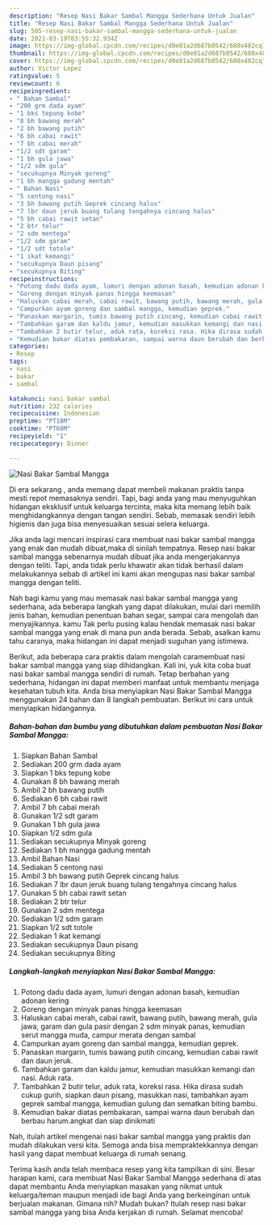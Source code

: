 ```yaml
---
description: "Resep Nasi Bakar Sambal Mangga Sederhana Untuk Jualan"
title: "Resep Nasi Bakar Sambal Mangga Sederhana Untuk Jualan"
slug: 505-resep-nasi-bakar-sambal-mangga-sederhana-untuk-jualan
date: 2021-03-19T03:55:32.934Z
image: https://img-global.cpcdn.com/recipes/d0e01a2d687b0542/680x482cq70/nasi-bakar-sambal-mangga-foto-resep-utama.jpg
thumbnail: https://img-global.cpcdn.com/recipes/d0e01a2d687b0542/680x482cq70/nasi-bakar-sambal-mangga-foto-resep-utama.jpg
cover: https://img-global.cpcdn.com/recipes/d0e01a2d687b0542/680x482cq70/nasi-bakar-sambal-mangga-foto-resep-utama.jpg
author: Victor Lopez
ratingvalue: 5
reviewcount: 6
recipeingredient:
- " Bahan Sambal"
- "200 grm dada ayam"
- "1 bks tepung kobe"
- "8 bh bawang merah"
- "2 bh bawang putih"
- "6 bh cabai rawit"
- "7 bh cabai merah"
- "1/2 sdt garam"
- "1 bh gula jawa"
- "1/2 sdm gula"
- "secukupnya Minyak goreng"
- "1 bh mangga gadung mentah"
- " Bahan Nasi"
- "5 centong nasi"
- "3 bh bawang putih Geprek cincang halus"
- "7 lbr daun jeruk buang tulang tengahnya cincang halus"
- "5 bh cabai rawit setan"
- "2 btr telur"
- "2 sdm mentega"
- "1/2 sdm garam"
- "1/2 sdt totole"
- "1 ikat kemangi"
- "secukupnya Daun pisang"
- "secukupnya Biting"
recipeinstructions:
- "Potong dadu dada ayam, lumuri dengan adonan basah, kemudian adonan kering"
- "Goreng dengan minyak panas hingga keemasan"
- "Haluskan cabai merah, cabai rawit, bawang putih, bawang merah, gula jawa, garam dan gula pasir dengan 2 sdm minyak panas, kemudian serut mangga muda, campur merata dengan sambal"
- "Campurkan ayam goreng dan sambal mangga, kemudian geprek."
- "Panaskan margarin, tumis bawang putih cincang, kemudian cabai rawit dan daun jeruk."
- "Tambahkan garam dan kaldu jamur, kemudian masukkan kemangi dan nasi. Aduk rata."
- "Tambahkan 2 butir telur, aduk rata, koreksi rasa. Hika dirasa sudah cukup gurih, siapkan daun pisang, masukkan nasi, tambahkan ayam geprek sambal mangga, kemudian gulung dan sematkan biting bambu."
- "Kemudian bakar diatas pembakaran, sampai warna daun berubah dan berbau harum.angkat dan siap dinikmati"
categories:
- Resep
tags:
- nasi
- bakar
- sambal

katakunci: nasi bakar sambal 
nutrition: 232 calories
recipecuisine: Indonesian
preptime: "PT18M"
cooktime: "PT60M"
recipeyield: "1"
recipecategory: Dinner

---
```



![Nasi Bakar Sambal Mangga](https://img-global.cpcdn.com/recipes/d0e01a2d687b0542/680x482cq70/nasi-bakar-sambal-mangga-foto-resep-utama.jpg)

Di era  sekarang , anda memang dapat membeli makanan praktis tanpa mesti repot memasaknya sendiri. Tapi, bagi anda yang mau menyuguhkan hidangan eksklusif untuk keluarga tercinta, maka kita memang lebih baik menghidangkannya dengan tangan sendiri. Sebab, memasak sendiri lebih higienis dan juga bisa menyesuaikan sesuai selera keluarga.

Jika anda lagi mencari inspirasi cara membuat nasi bakar sambal mangga yang enak dan mudah dibuat,maka di sinilah tempatnya. Resep nasi bakar sambal mangga  sebenarnya mudah dibuat jika anda mengerjakannya dengan teliti. Tapi, anda tidak perlu khawatir akan tidak berhasil dalam melakukannya 
sebab di artikel ini kami akan mengupas nasi bakar sambal mangga dengan teliti.  



Nah bagi kamu yang mau memasak nasi bakar sambal mangga yang sederhana, ada beberapa langkah yang dapat dilakukan, mulai dari memilih jenis bahan, kemudian penentuan bahan segar, sampai cara mengolah dan menyajikannya. kamu Tak perlu pusing kalau hendak memasak nasi bakar sambal mangga yang enak di mana pun anda berada. Sebab, asalkan kamu  tahu caranya, maka hidangan ini dapat menjadi suguhan yang istimewa.

Berikut, ada beberapa cara praktis  dalam mengolah caramembuat nasi bakar sambal mangga yang siap dihidangkan. Kali ini, yuk kita coba buat nasi bakar sambal mangga sendiri di rumah. Tetap berbahan yang sederhana, hidangan ini dapat memberi manfaat untuk membantu menjaga kesehatan tubuh kita. Anda bisa menyiapkan Nasi Bakar Sambal Mangga menggunakan 24 bahan dan 8 langkah pembuatan. Berikut ini cara untuk menyiapkan hidangannya.

<!--inarticleads1-->

##### Bahan-bahan dan bumbu yang dibutuhkan dalam pembuatan Nasi Bakar Sambal Mangga:

1. Siapkan  Bahan Sambal
1. Sediakan 200 grm dada ayam
1. Siapkan 1 bks tepung kobe
1. Gunakan 8 bh bawang merah
1. Ambil 2 bh bawang putih
1. Sediakan 6 bh cabai rawit
1. Ambil 7 bh cabai merah
1. Gunakan 1/2 sdt garam
1. Gunakan 1 bh gula jawa
1. Siapkan 1/2 sdm gula
1. Sediakan secukupnya Minyak goreng
1. Sediakan 1 bh mangga gadung mentah
1. Ambil  Bahan Nasi
1. Sediakan 5 centong nasi
1. Ambil 3 bh bawang putih Geprek cincang halus
1. Sediakan 7 lbr daun jeruk buang tulang tengahnya cincang halus
1. Gunakan 5 bh cabai rawit setan
1. Sediakan 2 btr telur
1. Gunakan 2 sdm mentega
1. Sediakan 1/2 sdm garam
1. Siapkan 1/2 sdt totole
1. Sediakan 1 ikat kemangi
1. Sediakan secukupnya Daun pisang
1. Sediakan secukupnya Biting




<!--inarticleads2-->

##### Langkah-langkah menyiapkan Nasi Bakar Sambal Mangga:

1. Potong dadu dada ayam, lumuri dengan adonan basah, kemudian adonan kering
1. Goreng dengan minyak panas hingga keemasan
1. Haluskan cabai merah, cabai rawit, bawang putih, bawang merah, gula jawa, garam dan gula pasir dengan 2 sdm minyak panas, kemudian serut mangga muda, campur merata dengan sambal
1. Campurkan ayam goreng dan sambal mangga, kemudian geprek.
1. Panaskan margarin, tumis bawang putih cincang, kemudian cabai rawit dan daun jeruk.
1. Tambahkan garam dan kaldu jamur, kemudian masukkan kemangi dan nasi. Aduk rata.
1. Tambahkan 2 butir telur, aduk rata, koreksi rasa. Hika dirasa sudah cukup gurih, siapkan daun pisang, masukkan nasi, tambahkan ayam geprek sambal mangga, kemudian gulung dan sematkan biting bambu.
1. Kemudian bakar diatas pembakaran, sampai warna daun berubah dan berbau harum.angkat dan siap dinikmati




Nah, itulah artikel mengenai  nasi bakar sambal mangga  yang praktis dan mudah dilakukan versi kita. Semoga anda bisa mempraktekkannya dengan hasil yang dapat membuat keluarga di rumah senang. 

Terima kasih anda telah membaca resep yang kita tampilkan di sini. Besar harapan kami, cara membuat  Nasi Bakar Sambal Mangga sederhana di atas dapat membantu Anda menyiapkan masakan yang nikmat untuk keluarga/teman maupun menjadi ide bagi Anda yang berkeinginan untuk berjualan makanan. Gimana nih? Mudah bukan? Itulah resep nasi bakar sambal mangga yang bisa Anda kerjakan di rumah. Selamat mencoba!

